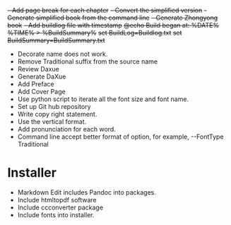 ~~- Add page break for each chapter~~
~~- Convert the simplified version~~
~~- Generate simplified book from the command line~~
~~- Generate Zhongyong book~~
~~- Add buildlog file with timestamp~~
	~~@echo Build began at: %DATE% %TIME% > %BuildSummary%~~
	~~set BuildLog=Buildlog.txt~~
	~~set BuildSummary=BuildSummary.txt~~
- Decorate name does not work.
- Remove Traditional suffix from the source name
- Review Daxue
- Generate DaXue
- Add Preface
- Add Cover Page
- Use python script to iterate all the font size and font name.
- Set up Git hub repository
- Write copy right statement.
- Use the vertical format.
- Add pronunciation for each word.
- Command line accept better format of option, for example, --FontType Traditional



# Installer
- Markdown Edit includes Pandoc into packages.
- Include htmltopdf software
- Include ccconverter package
- Include fonts into installer.